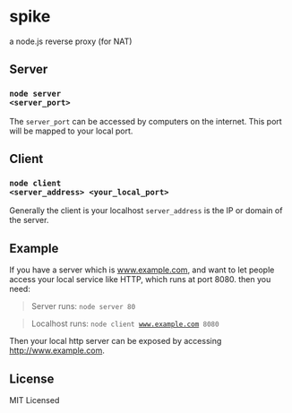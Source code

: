 # spike
a node.js reverse proxy (for NAT)

## Server
### <code>node server <server_port></code>
The <code>server_port</code> can be accessed by computers on the internet. This port will be mapped to your local port.

## Client
### <code>node client <server_address> <your_local_port></code>
Generally the client is your localhost
<code>server_address</code> is the IP or domain of the server.

## Example
If you have a server which is www.example.com, and want to let people access your local service like HTTP, which runs at port 8080.
then you need:

> Server runs: <code>node server 80</code>

> Localhost runs: <code>node client www.example.com 8080</code>

Then your local http server can be exposed by accessing http://www.example.com.

## License
MIT Licensed
